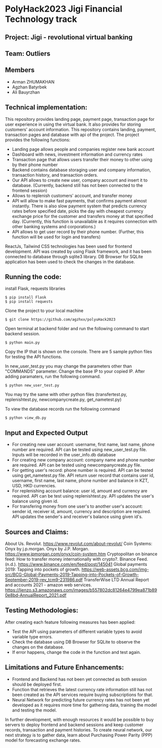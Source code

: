 # PolyHack2023 Jigi Financial Technology track
## Project: Jigi - revolutional virtual banking

  
## Team: Outliers 
## Members
- Arman ZHUMAKHAN
- Agzhan Batyrbek
- Ali Bauyrzhan

## Technical implementation:
This repository provides landing page, payment page, transaction page for user experience in using the virtual bank.
It also provides for storing customers' account information. 
This repository contains landing, payment, transaction pages and database with api of the project.
The project provides the following functions:
 - Landing page allows people and companies register new bank account
 - Dashboard with news, investment information and currency rates
 - Transaction page that allows users transfer their money to other using by their phone number
 - Backend contains database storaging user and company information, transaction history, and transaction orders.
 - Our API allows to create new user, company account and insert it to database. (Currently, backend still has not been connected to the frontend session)
 - Allows to replenish customers' account, and transfer money
 - API will allow to make fast payments, that confirms payment almost instantly. There is also slow payment system that
 predicts currency rates before specified date, picks the day with cheapest currency exchange price for the customer and transfers money at that specified day. (Currently, this function is unavailable as it requires connection with other banking systems and corporations.)
 - API allows to get user record by their phone number. (Further, this function will be used for login and transfers)

ReactJs, Tailwind CSS technologies has been used for frontend development. API was created by using Flask framework, and it has been connected to database through sqlite3 library. DB Browser for SQLite application has been used to check the changes in the database.

## Running the code:

install Flask, requests libraries
```
$ pip install Flask
$ pip install requests
```

Clone the project to your local machine
```
$ git clone https://github.com/agzhxx/polyuHack2023
```
Open terminal at backend folder and run the following command to start backend session.
```
$ python main.py
```
Copy the IP that is shown on the console.
There are 5 sample python files for testing the API functions.

In new_user_test.py you may change the parameters other than "COMMANDS" parameter. Change the base IP to your copied IP. After adding paramaters, run the following command.
```
$ python new_user_test.py
```
You may try the same with other python files (transfertest.py, replenishtest.py, newcompanycreate.py, get_nametest.py)

To view the database records run the following command
```
$ python view_db.py
```

## Input and Expected Output
- For creating new user account: username, first name, last name, phone number are required. API can be tested using new_user_test.py file. Inputs will be recorded in the user_info.db database
- For creating new company account: company name and phone number are required. API can be tested using newcompanycreate.py file.
- For getting user's record: phone number is required. API can be tested using get_nametest.py file. API return user record that contains user id, username, first name, last name, phone number and balance in KZT, USD, HKD currencies.
- For replenishing account balance: user id, amount and currency are required. API can be test using replenishtest.py. API updates the user's balance using given id.
- For transfering money from one user's to another user's account: sender id, receiver id, amount, currency and description are required. API updates the sender's and receiver's balance using given id's.

## Sources and Claims:
About Us. Revolut. https://www.revolut.com/about-revolut/
Coin Systems: Onyx by j.p.morgan. Onyx by J.P. Morgan. https://www.jpmorgan.com/onyx/coin-system.htm
Cryptopolitan on binance feed: How to transfer money internationally with crypto?. Binance Feed. (n.d.). https://www.binance.com/en/feed/post/145041
Global payments 2019: Tapping into pockets of growth. https://web-assets.bcg.com/img-src/BCG-Global-Payments-2019-Tapping-into-Pockets-of-Growth-September-2019-rev_tcm9-231986.pdf
TransferWise LTD Annual Report and accounts 2021 - amazon web services. https://lienzo.s3.amazonaws.com/images/b557802dc81264e4799ea871b890e8bd-AnnualReport_2021.pdf 

## Testing Methodologies:
After creating each feature following measures has been applied:
- Test the API using parameters of different variable types to avoid variable type errors.
- Check the database using DB Browser for SQLite to observe the changes on the database.
- If error happens, change the code in the function and test again.

## Limitations and Future Enhancements:
- Frontend and Backend has not been yet connected as both session should be deployed first.
- Function that retrieves the latest currency rate information still has not been created as the API services require buying subscriptions for that.
- Neural Network for predicting future currency rates has not been yet developed as it requires more time for gathering data, training the model and testing the model.

In further development, with enough resources it would be possible to buy servers to deploy frontend and backend sessions and keep customer records, transaction and payment histories. To create neural network, our next strategy is to gather data, learn about Purchasing Power Parity (PPP) model for forecasting exchange rates.

